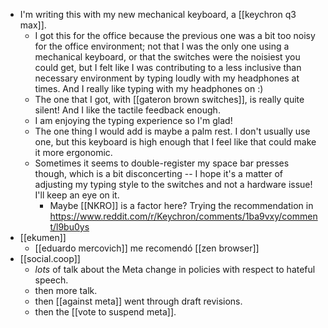 - I'm writing this with my new mechanical keyboard, a [[keychron q3 max]].
    - I got this for the office because the previous one was a bit too noisy for the office environment; not that I was the only one using a mechanical keyboard, or that the switches were the noisiest you could get, but I felt like I was contributing to a less inclusive than necessary environment by typing loudly with my headphones at times. And I really like typing with my headphones on :)
    - The one that I got, with [[gateron brown switches]], is really quite silent! And I like the tactile feedback enough.
    - I am enjoying the typing experience so I'm glad!
    - The one thing I would add is maybe a palm rest. I don't usually use one, but this keyboard is high enough that I feel like that could make it more ergonomic.
    - Sometimes it seems to double-register my space bar presses though, which is a bit disconcerting -- I hope it's a matter of adjusting my typing style to the switches and not a hardware issue! I'll keep an eye on it.
      - Maybe [[NKRO]] is a factor here? Trying the recommendation in https://www.reddit.com/r/Keychron/comments/1ba9vxy/comment/l9bu0ys
- [[ekumen]]
  - [[eduardo mercovich]] me recomendó [[zen browser]]
- [[social.coop]]
  - *lots* of talk about the Meta change in policies with respect to hateful speech.
  - then more talk.
  - then [[against meta]] went through draft revisions.
  - then the [[vote to suspend meta]].
